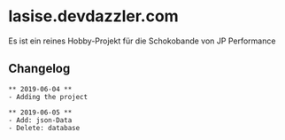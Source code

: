# lasise.devdazzler.com

Es ist ein reines Hobby-Projekt für die Schokobande von JP Performance

## Changelog
    ** 2019-06-04 **
    - Adding the project

    ** 2019-06-05 **
    - Add: json-Data
    - Delete: database